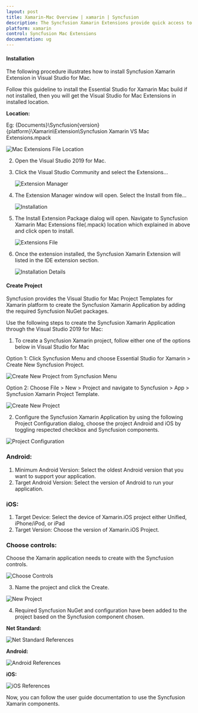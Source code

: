 ```yaml
---
layout: post
title: Xamarin-Mac Overview | xamarin | Syncfusion
description: The Syncfusion Xamarin Extensions provide quick access to create or configure the Syncfusion Xamarin projects
platform: xamarin
control: Syncfusion Mac Extensions
documentation: ug
---
```


#### Installation

The following procedure illustrates how to install Syncfusion Xamarin Extension in Visual Studio for Mac. 

Follow this guideline to install the Essential Studio for Xamarin Mac build if not installed, then you will get the Visual Studio for Mac Extensions in installed location.

**Location:**

 Eg: {Documents}\Syncfusion\{version}\{platform}\Xamarin\Extension\Syncfusion Xamarin VS Mac Extensions.mpack

![Mac Extensions File Location](ProjectTemplate_Images/Mac_Extensions_File_Location.PNG)

2. Open the Visual Studio 2019 for Mac.

3. Click the Visual Studio Community and select the Extensions…

    ![Extension Manager](ProjectTemplate_Images/ExtensionManager.png)

4. The Extension Manager window will open. Select the Install from file… 

    ![Installation](ProjectTemplate_Images/Installation.png)

5. The Install Extension Package dialog will open. Navigate to Syncfusion Xamarin Mac Extensions file(.mpack) location which explained in above and click open to install.

    ![Extensions File](ProjectTemplate_Images/ExtensionsFile.png)

6. Once the extension installed, the Syncfusion Xamarin Extension will listed in the IDE extension section.

    ![Installation Details](ProjectTemplate_Images/InstallationDetails.png)
    

#### Create Project

Syncfusion provides the Visual Studio for Mac Project Templates for Xamarin platform to create the Syncfusion Xamarin Application by adding the required Syncfusion NuGet packages.

Use the following steps to create the Syncfusion Xamarin Application through the Visual Studio 2019 for Mac:

1)	To create a Syncfusion Xamarin project, follow either one of the options below in Visual Studio for Mac

Option 1:
Click Syncfusion Menu and choose Essential Studio for Xamarin > Create New Syncfusion Project.

![Create New Project from Syncfusion Menu](ProjectTemplate_Images/Syncfusion_Menu.PNG)

Option 2:
Choose File > New > Project and navigate to Syncfusion > App > Syncfusion Xamarin Project Template.

![Create New Project](ProjectTemplate_Images/CreateNewProject.PNG)

2)	Configure the Syncfusion Xamarin Application by using the following Project Configuration dialog, choose the project Android and iOS by toggling respected checkbox and Syncfusion components.

![Project Configuration](ProjectTemplate_Images/ProjectConfiguration.PNG)

### Android:

1. Minimum Android Version: Select the oldest Android version that you want to support your application.
2. Target Android Version: Select the version of Android to run your application.

### iOS:

1. Target Device: Select the device of Xamarin.iOS project either Unified, iPhone/iPod, or iPad
2. Target Version: Choose the version of Xamarin.iOS Project.  

### Choose controls:

Choose the Xamarin application needs to create with the Syncfusion controls.

![Choose Controls](ProjectTemplate_Images/ChooseControls.png)

3) Name the project and click the Create.

![New Project](ProjectTemplate_Images/NewProject.png)

4) Required Syncfusion NuGet and configuration have been added to the project based on the Syncfusion component chosen.

**Net Standard:**

![Net Standard References](ProjectTemplate_Images/NetStandardReferences.png)

**Android:**

![Android References](ProjectTemplate_Images/AndroidReferences.png)

**iOS:**

![iOS References](ProjectTemplate_Images/iOSReferences.png)

Now, you can follow the user guide documentation to use the Syncfusion Xamarin components.
